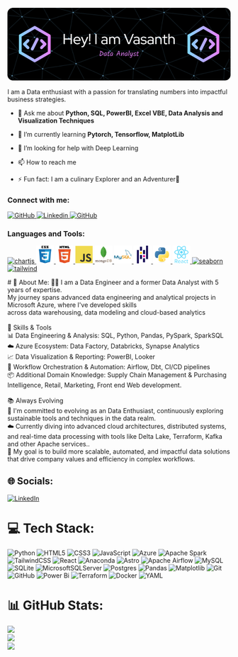 ![MasterHead](https://github.com/VasanthM27/Vasanth.github.io/blob/main/Images%20/github-header-image.png)
<img align="right" alt="" width="400" src="">

I am a Data enthusiast with a passion for translating numbers into impactful business strategies.

- 💬 Ask me about **Python, SQL, PowerBI, Excel VBE, Data Analysis and Visualization Techniques**
  
- 🌱 I’m currently learning **Pytorch, Tensorflow, MatplotLib**

- 🤔 I’m looking for help with Deep Learning 

- 📫 How to reach me 

- ⚡ Fun fact: I am a culinary Explorer and an Adventurer🤿
<h3 align="left">Connect with me:</h3>
<p><a href="https://github.com/VasanthM27/Vasanth.github.io">
  <img src="https://cdn.jsdelivr.net/npm/simple-icons@3.0.1/icons/github.svg" alt="GitHub" height="40">
</a>
  <a href="https://fr.linkedin.com/in/vasanthmn/">
  <img src="https://cdn.jsdelivr.net/npm/simple-icons@3.0.1/icons/linkedin.svg" alt="Linkedin" height="40">
</a>
  <a href="mailto:vasanthmuru8@gmail.com">
  <img src="https://cdn.jsdelivr.net/npm/simple-icons@3.0.1/icons/gmail.svg" alt="GitHub" height="40">
</a>
</p>

<h3 align="left">Languages and Tools:</h3>
<p align="left"> <a href="https://www.chartjs.org" target="_blank" rel="noreferrer"> <img src="https://www.chartjs.org/media/logo-title.svg" alt="chartjs" width="40" height="40"/> </a> <a href="https://www.w3schools.com/css/" target="_blank" rel="noreferrer"> <img src="https://raw.githubusercontent.com/devicons/devicon/master/icons/css3/css3-original-wordmark.svg" alt="css3" width="40" height="40"/> </a> <a href="https://www.w3.org/html/" target="_blank" rel="noreferrer"> <img src="https://raw.githubusercontent.com/devicons/devicon/master/icons/html5/html5-original-wordmark.svg" alt="html5" width="40" height="40"/> </a> <a href="https://developer.mozilla.org/en-US/docs/Web/JavaScript" target="_blank" rel="noreferrer"> <img src="https://raw.githubusercontent.com/devicons/devicon/master/icons/javascript/javascript-original.svg" alt="javascript" width="40" height="40"/> </a> <a href="https://www.mongodb.com/" target="_blank" rel="noreferrer"> <img src="https://raw.githubusercontent.com/devicons/devicon/master/icons/mongodb/mongodb-original-wordmark.svg" alt="mongodb" width="40" height="40"/> </a> <a href="https://www.mysql.com/" target="_blank" rel="noreferrer"> <img src="https://raw.githubusercontent.com/devicons/devicon/master/icons/mysql/mysql-original-wordmark.svg" alt="mysql" width="40" height="40"/> </a> <a href="https://pandas.pydata.org/" target="_blank" rel="noreferrer"> <img src="https://raw.githubusercontent.com/devicons/devicon/2ae2a900d2f041da66e950e4d48052658d850630/icons/pandas/pandas-original.svg" alt="pandas" width="40" height="40"/> </a> <a href="https://www.python.org" target="_blank" rel="noreferrer"> <img src="https://raw.githubusercontent.com/devicons/devicon/master/icons/python/python-original.svg" alt="python" idth="40" height="40"/> </a> <a href="https://reactjs.org/" target="_blank" rel="noreferrer"> <img src="https://raw.githubusercontent.com/devicons/devicon/master/icons/react/react-original-wordmark.svg" alt="react" width="40" height="40"/> </a> <a href="https://seaborn.pydata.org/" target="_blank" rel="noreferrer"> <img src="https://seaborn.pydata.org/_images/logo-mark-lightbg.svg" alt="seaborn" width="40" height="40"/> </a> <a href="https://tailwindcss.com/" target="_blank" rel="noreferrer"> <img src="https://www.vectorlogo.zone/logos/tailwindcss/tailwindcss-icon.svg" alt="tailwind" width="40" height="40"/> </a> </p>
                                                                                                                                                                                           # 💫 About Me:
👨‍💻 I am a Data Engineer and a former Data Analyst with 5 years of expertise.<br>My journey spans advanced data engineering and analytical projects in Microsoft Azure, where I've developed skills<br>across data warehousing, data modeling and cloud-based analytics<br><br>🔧 Skills & Tools<br>📊 Data Engineering & Analysis: SQL, Python, Pandas, PySpark, SparkSQL<br>☁️ Azure Ecosystem: Data Factory, Databricks, Synapse Analytics<br>📈 Data Visualization & Reporting: PowerBI, Looker<br>🔄 Workflow Orchestration & Automation: Airflow, Dbt, CI/CD pipelines<br>📦 Additional Domain Knowledge: Supply Chain Management & Purchasing Intelligence, Retail, Marketing, Front end Web development.<br><br>📚 Always Evolving<br>🚀 I'm committed to evolving as an Data Enthusiast, continuously exploring sustainable tools and techniques in the data realm.<br>☁️ Currently diving into advanced cloud architectures, distributed systems, and real-time data processing with tools like Delta Lake, Terraform, Kafka and other Apache services..<br>🎯 My goal is to build more scalable, automated, and impactful data solutions that drive company values and efficiency in complex workflows.


## 🌐 Socials:
[![LinkedIn](https://img.shields.io/badge/LinkedIn-%230077B5.svg?logo=linkedin&logoColor=white)](https://linkedin.com/in/www.linkedin.com/in/vasanthmn) 

# 💻 Tech Stack:
![Python](https://img.shields.io/badge/python-3670A0?style=flat&logo=python&logoColor=ffdd54) ![HTML5](https://img.shields.io/badge/html5-%23E34F26.svg?style=flat&logo=html5&logoColor=white) ![CSS3](https://img.shields.io/badge/css3-%231572B6.svg?style=flat&logo=css3&logoColor=white) ![JavaScript](https://img.shields.io/badge/javascript-%23323330.svg?style=flat&logo=javascript&logoColor=%23F7DF1E) ![Azure](https://img.shields.io/badge/azure-%230072C6.svg?style=flat&logo=microsoftazure&logoColor=white) ![Apache Spark](https://img.shields.io/badge/Apache%20Spark-FDEE21?style=flat&logo=apachespark&logoColor=black) ![TailwindCSS](https://img.shields.io/badge/tailwindcss-%2338B2AC.svg?style=flat&logo=tailwind-css&logoColor=white) ![React](https://img.shields.io/badge/react-%2320232a.svg?style=flat&logo=react&logoColor=%2361DAFB) ![Anaconda](https://img.shields.io/badge/Anaconda-%2344A833.svg?style=flat&logo=anaconda&logoColor=white) ![Astro](https://img.shields.io/badge/astro-%232C2052.svg?style=flat&logo=astro&logoColor=white) ![Apache Airflow](https://img.shields.io/badge/Apache%20Airflow-017CEE?style=flat&logo=Apache%20Airflow&logoColor=white) ![MySQL](https://img.shields.io/badge/mysql-4479A1.svg?style=flat&logo=mysql&logoColor=white) ![SQLite](https://img.shields.io/badge/sqlite-%2307405e.svg?style=flat&logo=sqlite&logoColor=white) ![MicrosoftSQLServer](https://img.shields.io/badge/Microsoft%20SQL%20Server-CC2927?style=flat&logo=microsoft%20sql%20server&logoColor=white) ![Postgres](https://img.shields.io/badge/postgres-%23316192.svg?style=flat&logo=postgresql&logoColor=white) ![Pandas](https://img.shields.io/badge/pandas-%23150458.svg?style=flat&logo=pandas&logoColor=white) ![Matplotlib](https://img.shields.io/badge/Matplotlib-%23ffffff.svg?style=flat&logo=Matplotlib&logoColor=black) ![Git](https://img.shields.io/badge/git-%23F05033.svg?style=flat&logo=git&logoColor=white) ![GitHub](https://img.shields.io/badge/github-%23121011.svg?style=flat&logo=github&logoColor=white) ![Power Bi](https://img.shields.io/badge/power_bi-F2C811?style=flat&logo=powerbi&logoColor=black) ![Terraform](https://img.shields.io/badge/terraform-%235835CC.svg?style=flat&logo=terraform&logoColor=white) ![Docker](https://img.shields.io/badge/docker-%230db7ed.svg?style=flat&logo=docker&logoColor=white) ![YAML](https://img.shields.io/badge/yaml-%23ffffff.svg?style=flat&logo=yaml&logoColor=151515)
# 📊 GitHub Stats:
![](https://github-readme-stats.vercel.app/api?username=vasanthm2&theme=ayu-mirage&hide_border=true&include_all_commits=false&count_private=false)<br/>
![](https://github-readme-streak-stats.herokuapp.com/?user=vasanthm2&theme=ayu-mirage&hide_border=true)<br/>
![](https://github-readme-stats.vercel.app/api/top-langs/?username=vasanthm2&theme=ayu-mirage&hide_border=true&include_all_commits=false&count_private=false&layout=compact)
